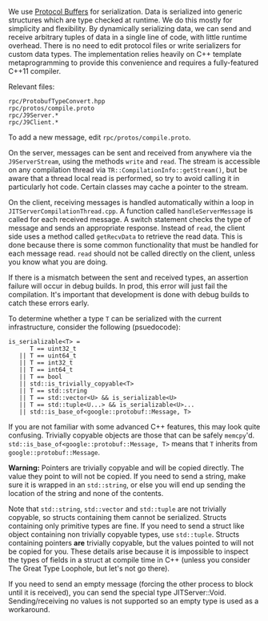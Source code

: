 <!--
Copyright (c) 2000, 2019 IBM Corp. and others

This program and the accompanying materials are made available under
the terms of the Eclipse Public License 2.0 which accompanies this
distribution and is available at https://www.eclipse.org/legal/epl-2.0/
or the Apache License, Version 2.0 which accompanies this distribution and
is available at https://www.apache.org/licenses/LICENSE-2.0.

This Source Code may also be made available under the following
Secondary Licenses when the conditions for such availability set
forth in the Eclipse Public License, v. 2.0 are satisfied: GNU
General Public License, version 2 with the GNU Classpath
Exception [1] and GNU General Public License, version 2 with the
OpenJDK Assembly Exception [2].

[1] https://www.gnu.org/software/classpath/license.html
[2] http://openjdk.java.net/legal/assembly-exception.html

SPDX-License-Identifier: EPL-2.0 OR Apache-2.0 OR GPL-2.0 WITH Classpath-exception-2.0 OR LicenseRef-GPL-2.0 WITH Assembly-exception
-->

We use [Protocol Buffers](https://github.com/google/protobuf) for serialization. Data is serialized into generic structures which are type checked at runtime. We do this mostly for simplicity and flexibility. By dynamically serializing data, we can send and receive arbitrary tuples of data in a single line of code, with little runtime overhead. There is no need to edit protocol files or write serializers for custom data types. The implementation relies heavily on C++ template metaprogramming to provide this convenience and requires a fully-featured C++11 compiler.

Relevant files:
```
rpc/ProtobufTypeConvert.hpp
rpc/protos/compile.proto
rpc/J9Server.*
rpc/J9Client.*
```

To add a new message, edit `rpc/protos/compile.proto`.

On the server, messages can be sent and received from anywhere via the `J9ServerStream`, using the methods `write` and `read`.  The stream is accessible on any compilation thread via `TR::CompilationInfo::getStream()`, but be aware that a thread local read is performed, so try to avoid calling it in particularly hot code. Certain classes may cache a pointer to the stream.

On the client, receiving messages is handled automatically within a loop in `JITServerCompilationThread.cpp`. A function called `handleServerMessage` is called for each received message. A switch statement checks the type of message and sends an appropriate response. Instead of `read`, the client side uses a method called `getRecvData` to retrieve the read data. This is done because there is some common functionality that must be handled for each message read. `read` should not be called directly on the client, unless you know what you are doing.

If there is a mismatch between the sent and received types, an assertion failure will occur in debug builds. In prod, this error will just fail the compilation. It's important that development is done with debug builds to catch these errors early.

To determine whether a type `T` can be serialized with the current infrastructure, consider the following (psuedocode):
```
is_serializable<T> =
      T == uint32_t
   || T == uint64_t
   || T == int32_t
   || T == int64_t
   || T == bool
   || std::is_trivially_copyable<T>
   || T == std::string
   || T == std::vector<U> && is_serializable<U>
   || T == std::tuple<U...> && is_serializable<U>...
   || std::is_base_of<google::protobuf::Message, T>
```

If you are not familiar with some advanced C++ features, this may look quite confusing. Trivially copyable objects are those that can be safely `memcpy`'d. `std::is_base_of<google::protobuf::Message, T>` means that `T` inherits from `google::protobuf::Message`.

**Warning:** Pointers are trivially copyable and will be copied directly. The value they point to will not be copied. If you need to send a string, make sure it is wrapped in an `std::string`, or else you will end up sending the location of the string and none of the contents.

Note that `std::string`, `std::vector` and `std::tuple` are not trivially copyable, so structs containing them cannot be serialized. Structs containing only primitive types are fine. If you need to send a struct like object containing non trivially copyable types, use `std::tuple`. Structs containing pointers **are** trivially copyable, but the values pointed to will not be copied for you. These details arise because it is impossible to inspect the types of fields in a struct at compile time in C++ (unless you consider The Great Type Loophole, but let's not go there).

If you need to send an empty message (forcing the other process to block until it is received), you can send the special type JITServer::Void. Sending/receiving no values is not supported so an empty type is used as a workaround.
